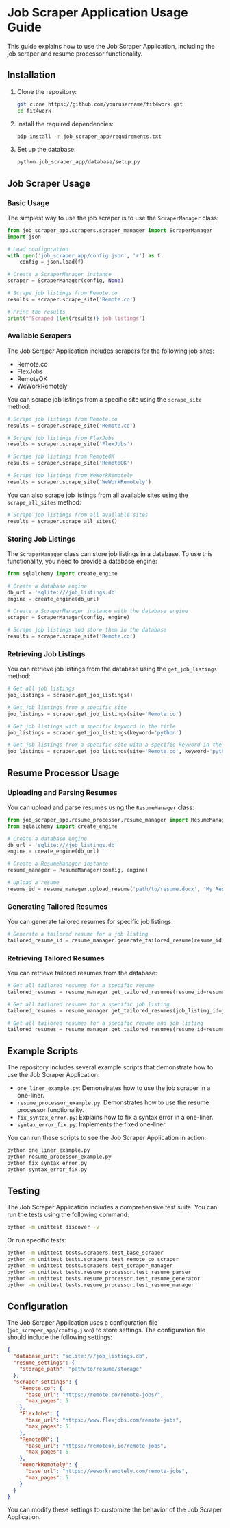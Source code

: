 # Job Scraper Application Usage Guide

This guide explains how to use the Job Scraper Application, including the job scraper and resume processor functionality.

## Installation

1. Clone the repository:
   ```bash
   git clone https://github.com/yourusername/fit4work.git
   cd fit4work
   ```

2. Install the required dependencies:
   ```bash
   pip install -r job_scraper_app/requirements.txt
   ```

3. Set up the database:
   ```bash
   python job_scraper_app/database/setup.py
   ```

## Job Scraper Usage

### Basic Usage

The simplest way to use the job scraper is to use the `ScraperManager` class:

```python
from job_scraper_app.scrapers.scraper_manager import ScraperManager
import json

# Load configuration
with open('job_scraper_app/config.json', 'r') as f:
    config = json.load(f)

# Create a ScraperManager instance
scraper = ScraperManager(config, None)

# Scrape job listings from Remote.co
results = scraper.scrape_site('Remote.co')

# Print the results
print(f'Scraped {len(results)} job listings')
```

### Available Scrapers

The Job Scraper Application includes scrapers for the following job sites:

- Remote.co
- FlexJobs
- RemoteOK
- WeWorkRemotely

You can scrape job listings from a specific site using the `scrape_site` method:

```python
# Scrape job listings from Remote.co
results = scraper.scrape_site('Remote.co')

# Scrape job listings from FlexJobs
results = scraper.scrape_site('FlexJobs')

# Scrape job listings from RemoteOK
results = scraper.scrape_site('RemoteOK')

# Scrape job listings from WeWorkRemotely
results = scraper.scrape_site('WeWorkRemotely')
```

You can also scrape job listings from all available sites using the `scrape_all_sites` method:

```python
# Scrape job listings from all available sites
results = scraper.scrape_all_sites()
```

### Storing Job Listings

The `ScraperManager` class can store job listings in a database. To use this functionality, you need to provide a database engine:

```python
from sqlalchemy import create_engine

# Create a database engine
db_url = 'sqlite:///job_listings.db'
engine = create_engine(db_url)

# Create a ScraperManager instance with the database engine
scraper = ScraperManager(config, engine)

# Scrape job listings and store them in the database
results = scraper.scrape_site('Remote.co')
```

### Retrieving Job Listings

You can retrieve job listings from the database using the `get_job_listings` method:

```python
# Get all job listings
job_listings = scraper.get_job_listings()

# Get job listings from a specific site
job_listings = scraper.get_job_listings(site='Remote.co')

# Get job listings with a specific keyword in the title
job_listings = scraper.get_job_listings(keyword='python')

# Get job listings from a specific site with a specific keyword in the title
job_listings = scraper.get_job_listings(site='Remote.co', keyword='python')
```

## Resume Processor Usage

### Uploading and Parsing Resumes

You can upload and parse resumes using the `ResumeManager` class:

```python
from job_scraper_app.resume_processor.resume_manager import ResumeManager
from sqlalchemy import create_engine

# Create a database engine
db_url = 'sqlite:///job_listings.db'
engine = create_engine(db_url)

# Create a ResumeManager instance
resume_manager = ResumeManager(config, engine)

# Upload a resume
resume_id = resume_manager.upload_resume('path/to/resume.docx', 'My Resume', True)
```

### Generating Tailored Resumes

You can generate tailored resumes for specific job listings:

```python
# Generate a tailored resume for a job listing
tailored_resume_id = resume_manager.generate_tailored_resume(resume_id, job_listing_id)
```

### Retrieving Tailored Resumes

You can retrieve tailored resumes from the database:

```python
# Get all tailored resumes for a specific resume
tailored_resumes = resume_manager.get_tailored_resumes(resume_id=resume_id)

# Get all tailored resumes for a specific job listing
tailored_resumes = resume_manager.get_tailored_resumes(job_listing_id=job_listing_id)

# Get all tailored resumes for a specific resume and job listing
tailored_resumes = resume_manager.get_tailored_resumes(resume_id=resume_id, job_listing_id=job_listing_id)
```

## Example Scripts

The repository includes several example scripts that demonstrate how to use the Job Scraper Application:

- `one_liner_example.py`: Demonstrates how to use the job scraper in a one-liner.
- `resume_processor_example.py`: Demonstrates how to use the resume processor functionality.
- `fix_syntax_error.py`: Explains how to fix a syntax error in a one-liner.
- `syntax_error_fix.py`: Implements the fixed one-liner.

You can run these scripts to see the Job Scraper Application in action:

```bash
python one_liner_example.py
python resume_processor_example.py
python fix_syntax_error.py
python syntax_error_fix.py
```

## Testing

The Job Scraper Application includes a comprehensive test suite. You can run the tests using the following command:

```bash
python -m unittest discover -v
```

Or run specific tests:

```bash
python -m unittest tests.scrapers.test_base_scraper
python -m unittest tests.scrapers.test_remote_co_scraper
python -m unittest tests.scrapers.test_scraper_manager
python -m unittest tests.resume_processor.test_resume_parser
python -m unittest tests.resume_processor.test_resume_generator
python -m unittest tests.resume_processor.test_resume_manager
```

## Configuration

The Job Scraper Application uses a configuration file (`job_scraper_app/config.json`) to store settings. The configuration file should include the following settings:

```json
{
  "database_url": "sqlite:///job_listings.db",
  "resume_settings": {
    "storage_path": "path/to/resume/storage"
  },
  "scraper_settings": {
    "Remote.co": {
      "base_url": "https://remote.co/remote-jobs/",
      "max_pages": 5
    },
    "FlexJobs": {
      "base_url": "https://www.flexjobs.com/remote-jobs",
      "max_pages": 5
    },
    "RemoteOK": {
      "base_url": "https://remoteok.io/remote-jobs",
      "max_pages": 5
    },
    "WeWorkRemotely": {
      "base_url": "https://weworkremotely.com/remote-jobs",
      "max_pages": 5
    }
  }
}
```

You can modify these settings to customize the behavior of the Job Scraper Application.
